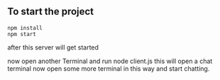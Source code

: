 ## To start the project
    npm install
    npm start

    

   after this server will get started

   now open another Terminal and run
    node client.js 
   this will open a chat terminal
   now open some more terminal in this way and start chatting.

